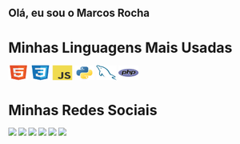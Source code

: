 ## Olá, eu sou o Marcos Rocha



# Minhas Linguagens Mais Usadas
<div style="display: inline_block">
  <img alt="mrHTML5" height="30" width="40" src="https://github.com/devicons/devicon/blob/master/icons/html5/html5-original.svg">
  <img alt="mrCSS3" height="30" width="40" src="https://github.com/devicons/devicon/blob/master/icons/css3/css3-original.svg">
  <img alt="mrJS" height="30" width="40" src="https://github.com/devicons/devicon/blob/master/icons/javascript/javascript-original.svg">
  <img alt="mrPython" height="30" width="40" src="https://github.com/devicons/devicon/blob/master/icons/python/python-original.svg">
  <img alt="mrMySQL" height="30" width="40" src="https://github.com/devicons/devicon/blob/master/icons/mysql/mysql-original.svg">
  <img alt="mrPHP" height="30" width="40" src="https://github.com/devicons/devicon/blob/master/icons/php/php-original.svg">
</div>

# Minhas Redes Sociais
<div> 
  <a href="https://www.youtube.com/@marcosrochadeveloper" target="_blank"><img src="https://img.shields.io/badge/YouTube-FF0000?style=for-the-badge&logo=youtube&logoColor=white" target="_blank"></a>
  <a href="https://www.instagram.com/marcosrochadev" target="_blank"><img src="https://img.shields.io/badge/-Instagram-%23E4405F?style=for-the-badge&logo=instagram&logoColor=white" target="_blank"></a>
  <a href="https://www.twitch.tv/mreasycode" target="_blank"><img src="https://img.shields.io/badge/Twitch-9146FF?style=for-the-badge&logo=twitch&logoColor=white" target="_blank"></a>
 <a href="https://discord.gg/saUH6dUr" target="_blank"><img src="https://img.shields.io/badge/Discord-7289DA?style=for-the-badge&logo=discord&logoColor=white" target="_blank"></a> 
  <a href = "mailto:marcosrochadeveloper@gmail.com"><img src="https://img.shields.io/badge/-Gmail-%23333?style=for-the-badge&logo=gmail&logoColor=white" target="_blank"></a>
  <a href="https://linkedin.com/in/marcosrochadev" target="_blank"><img src="https://img.shields.io/badge/-LinkedIn-%230077B5?style=for-the-badge&logo=linkedin&logoColor=white" target="_blank"></a> 
  
</div>


